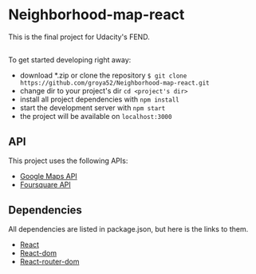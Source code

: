 # Neighborhood-map-react

This is the final project for Udacity's FEND.

## 
To get started developing right away:
* download *.zip or clone the repository `$ git clone https://github.com/groya52/Neighborhood-map-react.git`
* change dir to your project's dir `cd <project's dir>`
* install all project dependencies with `npm install`
* start the development server with `npm start`
* the project will be available on `localhost:3000`

## API
This project uses the following APIs:
- [Google Maps API](https://developers.google.com/maps/documentation/)
- [Foursquare API](https://developer.foursquare.com/docs/api/getting-started)

## Dependencies
All dependencies are listed in package.json, but here is the links to them.
- [React](https://www.npmjs.com/package/react)
- [React-dom](https://www.npmjs.com/package/react-dom)
- [React-router-dom](https://www.npmjs.com/package/react-router-dom)

